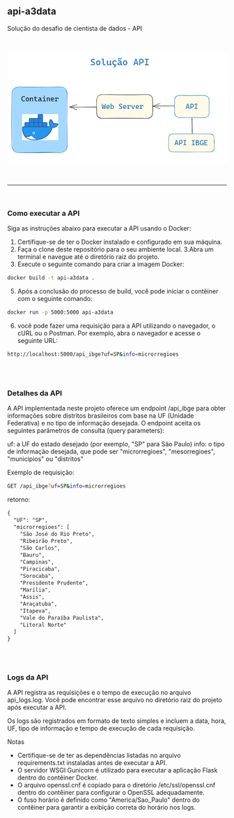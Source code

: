 ## api-a3data


Solução do desafio de cientista de dados - API  

<br>


![Solucao](img/desenho_solucao.png)


<br>
<hr>
<br>

### Como executar a API

Siga as instruções abaixo para executar a API usando o Docker:

1. Certifique-se de ter o Docker instalado e configurado em sua máquina.
2.  Faça o clone deste repositório para o seu ambiente local.
3.Abra um terminal e navegue até o diretório raiz do projeto.
4. Execute o seguinte comando para criar a imagem Docker:

```bash
docker build -t api-a3data .
```

5. Após a conclusão do processo de build, você pode iniciar o contêiner com o seguinte comando:

```bash
docker run -p 5000:5000 api-a3data
```

6. você pode fazer uma requisição para a API utilizando o navegador, o cURL ou o Postman. Por exemplo, abra o navegador e acesse o seguinte URL:

```bash 
http://localhost:5000/api_ibge?uf=SP&info=microrregioes
```


<br>
<br>

### Detalhes da API

A API implementada neste projeto oferece um endpoint /api_ibge para obter informações sobre distritos brasileiros com base na UF (Unidade Federativa) e no tipo de informação desejada.
O endpoint aceita os seguintes parâmetros de consulta (query parameters):

uf: a UF do estado desejado (por exemplo, "SP" para São Paulo)
info: o tipo de informação desejada, que pode ser "microrregioes", "mesorregioes", "municipios" ou "distritos"

Exemplo de requisição:

```bash
GET /api_ibge?uf=SP&info=microrregioes
```

retorno: 

```
{
  "UF": "SP",
  "microrregioes": [
    "São José do Rio Preto",
    "Ribeirão Preto",
    "São Carlos",
    "Bauru",
    "Campinas",
    "Piracicaba",
    "Sorocaba",
    "Presidente Prudente",
    "Marília",
    "Assis",
    "Araçatuba",
    "Itapeva",
    "Vale do Paraíba Paulista",
    "Litoral Norte"
  ]
}
```


<br>
<br>

### Logs da API
A API registra as requisições e o tempo de execução no arquivo api_logs.log. Você pode encontrar esse arquivo no diretório raiz do projeto após executar a API.

Os logs são registrados em formato de texto simples e incluem a data, hora, UF, tipo de informação e tempo de execução de cada requisição.

Notas
* Certifique-se de ter as dependências listadas no arquivo requirements.txt instaladas antes de executar a API.
* O servidor WSGI Gunicorn é utilizado para executar a aplicação Flask dentro do contêiner Docker.
* O arquivo openssl.cnf é copiado para o diretório /etc/ssl/openssl.cnf dentro do contêiner para configurar o OpenSSL adequadamente.
* O fuso horário é definido como "America/Sao_Paulo" dentro do contêiner para garantir a exibição correta do horário nos logs.

<br>

